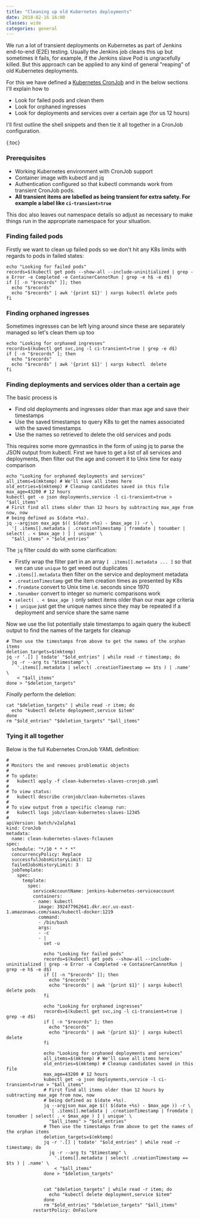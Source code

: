 ```yaml
---
title: "Cleaning up old Kubernetes deployments"
date: 2018-02-16 16:00
classes: wide
categories: general
---
```


We run a lot of transient deployments on Kubernetes as part of Jenkins
end-to-end (E2E) testing. Usually the Jenkins job cleans this up but sometimes
it fails, for example, if the Jenkins slave Pod is ungracefully killed. But this
approach can be applied to any kind of general "reaping" of old Kubernetes
deployments.

For this we have defined a [Kubernetes
CronJob](https://kubernetes.io/docs/concepts/workloads/controllers/cron-jobs/)
and in the below sections I'll explain how to

- Look for failed pods and clean them
- Look for orphaned ingresses
- Look for deployments and services over a certain age (for us 12 hours)

I'll first outline the shell snippets and then tie it all together in a CronJob
configuration.

{:toc}

### Prerequisites

- Working Kubernetes environment with CronJob support
- Container image with kubectl and jq
- Authentication configured so that kubectl commands work from transient CronJob
    pods.
- **All transient items are labelled as being transient for extra safety. For
    example a label like `ci-transient=true`**

This doc also leaves out namespace details so adjust as necessary to make things
run in the appropriate namespace for your situation.

### Finding failed pods

Firstly we want to clean up failed pods so we don't hit any K8s limits with
regards to pods in failed states:


```
echo "Looking for failed pods"
records=$(kubectl get pods --show-all --include-uninitialized | grep -e Error -e Completed -e ContainerCannotRun | grep -e h$ -e d$)
if [[ -n "$records" ]]; then
  echo "$records"
  echo "$records" | awk '{print $1}' | xargs kubectl delete pods
fi
```

### Finding orphaned ingresses

Sometimes ingresses can be left lying around since these are separately managed
so let's clean them up too

```
echo "Looking for orphaned ingresses"
records=$(kubectl get svc,ing -l ci-transient=true | grep -e d$)
if [ -n "$records" ]; then
  echo "$records"
  echo "$records" | awk '{print $1}' | xargs kubectl  delete
fi
```

### Finding deployments and services older than a certain age

The basic process is

- Find old deployments and ingresses older than max age and save their
    timestamps
- Use the saved timestamps to query K8s to get the names associated with the
    saved timestamps
- Use the names so retrieved to delete the old services and pods

This requires some more gymnastics in the form of using jq to parse the JSON
output from kubectl. First we have to get a list of all services and
deployments, then filter out the age and convert it to Unix time for easy
comparison

```
echo "Looking for orphaned deployments and services"
all_items=$(mktemp) # We'll save all items here
old_entries=$(mktemp) # Cleanup candidates saved in this file
max_age=43200 # 12 hours
kubectl get -o json deployments,service -l ci-transient=true > "$all_items"
# First find all items older than 12 hours by subtracting max_age from now, now
# being defined as $(date +%s).
jq --argjson max_age $(( $(date +%s) - $max_age )) -r \
  '[ .items[].metadata | .creationTimestamp | fromdate | tonumber | select( . < $max_age ) ] | unique' \
  "$all_items" > "$old_entries"
```

The `jq` filter could do with some clarification:

- Firstly wrap the filter part in an array `[ .items[].metadata ... ]` so that we can use `unique` to get
    weed out duplicates
- `.items[].metadata` then filter on the service and deployment metadata
- `.creationTimestamp` get the item creation times as presented by K8s
- `.fromdate` convert to Unix time i.e. seconds since 1970
- `.tonumber` convert to integer so numeric comparisons work
- `select( . < $max_age )` only select items older than our max age criteria
- `| unique` just get the unique names since they may be repeated if a
    deployment and service share the same name

Now we use the list potentially stale timestamps to again query the kubectl
output to find the names of the targets for cleanup

```
# Then use the timestamps from above to get the names of the orphan items
deletion_targets=$(mktemp)
jq -r '.[] | todate' "$old_entries" | while read -r timestamp; do
  jq -r --arg ts "$timestamp" \
    '.items[].metadata | select( .creationTimestamp == $ts ) | .name' \
    < "$all_items"
done > "$deletion_targets"
```

*Finally* perform the deletion:

```
cat "$deletion_targets" | while read -r item; do
  echo "kubectl delete deployment,service $item"
done
rm "$old_entries" "$deletion_targets" "$all_items"
```


### Tying it all together

Below is the full Kubernetes CronJob YAML definition:

```
#
# Monitors the and removes problematic objects
#
# To update:
#   kubectl apply -f clean-kubernetes-slaves-cronjob.yaml
#
# To view status:
#   kubectl describe cronjob/clean-kubernetes-slaves
#
# To view output from a specific cleanup run:
#   kubectl logs job/clean-kubernetes-slaves-12345
#
apiVersion: batch/v2alpha1
kind: CronJob
metadata:
  name: clean-kubernetes-slaves-fclausen
spec:
  schedule: "*/10 * * * *"
  concurrencyPolicy: Replace
  successfulJobsHistoryLimit: 12
  failedJobsHistoryLimit: 3
  jobTemplate:
    spec:
      template:
        spec:
          serviceAccountName: jenkins-kubernetes-serviceaccount
          containers:
          - name: kubectl
            image: 392477962641.dkr.ecr.us-east-1.amazonaws.com/saas/kubectl-docker:1219
            command:
            - /bin/bash
            args:
            - -c
            - |
              set -u

              echo "Looking for failed pods"
              records=$(kubectl get pods --show-all --include-uninitialized | grep -e Error -e Completed -e ContainerCannotRun | grep -e h$ -e d$)
              if [[ -n "$records" ]]; then
                echo "$records"
                echo "$records" | awk '{print $1}' | xargs kubectl delete pods
              fi

              echo "Looking for orphaned ingresses"
              records=$(kubectl get svc,ing -l ci-transient=true | grep -e d$)
              if [ -n "$records" ]; then
                echo "$records"
                echo "$records" | awk '{print $1}' | xargs kubectl  delete
              fi

              echo "Looking for orphaned deployments and services"
              all_items=$(mktemp) # We'll save all items here
              old_entries=$(mktemp) # Cleanup candidates saved in this file
              max_age=43200 # 12 hours
              kubectl get -o json deployments,service -l ci-transient=true > "$all_items"
              # First find all items older than 12 hours by subtracting max_age from now, now
              # being defined as $(date +%s).
              jq --argjson max_age $(( $(date +%s) - $max_age )) -r \
                '[ .items[].metadata | .creationTimestamp | fromdate | tonumber | select( . < $max_age ) ] | unique' \
                "$all_items" > "$old_entries"
              # Then use the timestamps from above to get the names of the orphan items
              deletion_targets=$(mktemp)
              jq -r '.[] | todate' "$old_entries" | while read -r timestamp; do
                jq -r --arg ts "$timestamp" \
                  '.items[].metadata | select( .creationTimestamp == $ts ) | .name' \
                  < "$all_items"
              done > "$deletion_targets"


              cat "$deletion_targets" | while read -r item; do
                echo "kubectl delete deployment,service $item"
              done
              rm "$old_entries" "$deletion_targets" "$all_items"
          restartPolicy: OnFailure
```
